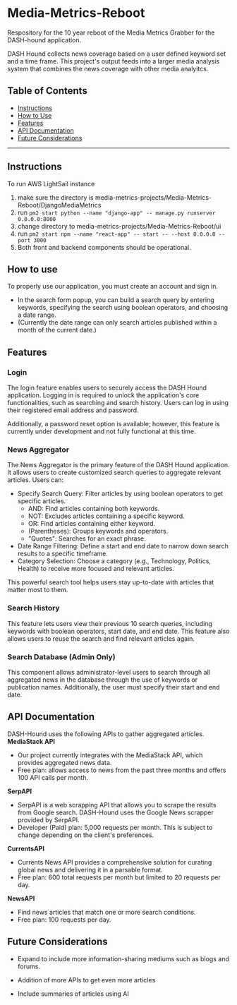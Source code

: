 # Media-Metrics-Reboot
Respository for the 10 year reboot of the Media Metrics Grabber for the DASH-hound application.

DASH Hound collects news coverage based on a user defined keyword set and a time frame. This project's output feeds into a larger media analysis system that combines the news coverage with other media analyitcs. 

## Table of Contents
- [Instructions](#instructions)
- [How to Use](#how-to-use)
- [Features](#features)
- [API Documentation](#api-documentation)
- [Future Considerations](#future-considerations)

---
## Instructions
To run AWS LightSail instance
1. make sure the directory is media-metrics-projects/Media-Metrics-Reboot/DjangoMediaMetrics 
2. run ```pm2 start python --name "django-app" -- manage.py runserver 0.0.0.0:8000 ```
3. change directory to media-metrics-projects/Media-Metrics-Reboot/ui
4. run ```pm2 start npm --name "react-app" -- start -- --host 0.0.0.0 --port 3000```
5. Both front and backend components should be operational.


## How to use
To properly use our application, you must create an account and sign in.
* In the search form popup, you can build a search query by entering keywords, specifying the search using boolean operators, and choosing a date range. 
* (Currently the date range can only search articles published within a month of the current date.)

## Features
### Login
The login feature enables users to securely access the DASH Hound application. Logging in is required to unlock the application's core functionalities, such as searching and search history. Users can log in using their registered email address and password.

Additionally, a password reset option is available; however, this feature is currently under development and not fully functional at this time.

### News Aggregator
The News Aggregator is the primary feature of the DASH Hound application. It allows users to create customized search queries to aggregate relevant articles. Users can:
* Specify Search Query: Filter articles by using boolean operators to get specific articles.
    - AND: Find articles containing both keywords.
    - NOT: Excludes articles containing a specific keyword.
    - OR: Find articles containing either keyword.
    - (Parentheses): Groups keywords and operators.
    - "Quotes": Searches for an exact phrase.
* Date Range Filtering: Define a start and end date to narrow down search results to a specific timeframe.
* Category Selection: Choose a category (e.g., Technology, Politics, Health) to receive more focused and relevant articles.     

This powerful search tool helps users stay up-to-date with articles that matter most to them.

### Search History
This feature lets users view their previous 10 search queries, including keywords with boolean operators, start date, and end date. This feature also allows users to reuse the search and find relevant articles again. 

### Search Database (Admin Only)
This component allows administrator-level users to search through all aggregated news in the database through the use of keywords or publication names. Additionally, the user must specify their start and end date.


## API Documentation
DASH-Hound uses the following APIs to gather aggregated articles.  
 **MediaStack API**
- Our project currently integrates with the MediaStack API, which provides aggregated news data. 
- Free plan: allows access to news from the past three months and offers 100 API calls per month.

**SerpAPI** 
- SerpAPI is a web scrapping API that allows you to scrape the results from Google search. DASH-Hound uses the Google News scrapper provided by SerpAPI.
- Developer (Paid) plan: 5,000 requests per month. This is subject to change depending on the client's preferences. 

**CurrentsAPI**
- Currents News API provides a comprehensive solution for curating global news and delivering it in a parsable format.
- Free plan: 600 total requests per month but limited to 20 requests per day. 

**NewsAPI**
- Find news articles that match one or more search conditions. 
- Free plan: 100 requests per day.
     
## Future Considerations
- Expand to include more information-sharing mediums such as blogs and forums. ​
 
- Addition of more APIs to get even more articles​

- Include summaries of articles using AI